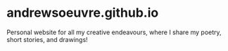 # andrewsoeuvre.github.io

Personal website for all my creative endeavours, where I share my poetry, short stories, and drawings!
